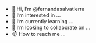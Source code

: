 - 👋 Hi, I’m @fernandasalvatierra
- 👀 I’m interested in ...
- 🌱 I’m currently learning ...
- 💞️ I’m looking to collaborate on ...
- 📫 How to reach me ...

<!---
fernandasalvatierra/fernandasalvatierra is a ✨ special ✨ repository because its `README.md` (this file) appears on your GitHub profile.
You can click the Preview link to take a look at your changes.
--->
